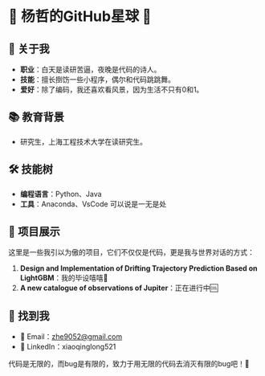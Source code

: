 # 🌟 **杨哲**的GitHub星球 🌟
## 🚀 关于我
- **职业**：白天是读研苦逼，夜晚是代码的诗人。
- **技能**：擅长捯饬一些小程序，偶尔和代码跳跳舞。
- **爱好**：除了编码，我还喜欢看风景，因为生活不只有0和1。
## 📚 教育背景
- 研究生，上海工程技术大学在读研究生。
## 🛠️ 技能树
- **编程语言**：Python、Java
- **工具**：Anaconda、VsCode
可以说是一无是处
## 🎨 项目展示
这里是一些我引以为傲的项目，它们不仅仅是代码，更是我与世界对话的方式：
1. **Design and Implementation of Drifting Trajectory Prediction Based on LightGBM**：我的毕设嘻嘻🤭
2. **A new catalogue of observations of Jupiter**：正在进行中🆒
## 🤝 找到我
- 📧 Email：zhe9052@gmail.com
- 📍 LinkedIn：xiaoqinglong521

代码是无限的，而bug是有限的，致力于用无限的代码去消灭有限的bug吧！🚀

